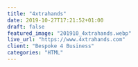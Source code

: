 ```yaml
---
title: "4xtrahands"
date: 2019-10-27T17:21:52+01:00
draft: false
featured_image: "201910_4xtrahands.webp"
live_url: "https://www.4xtrahands.com"
client: "Bespoke 4 Business"
categories: "HTML"
---
```


